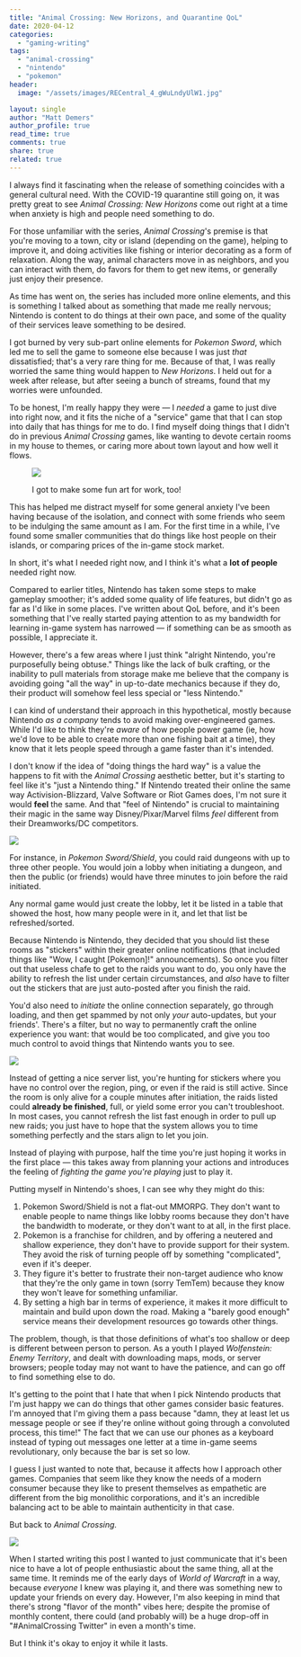 ```yaml
---
title: "Animal Crossing: New Horizons, and Quarantine QoL"
date: 2020-04-12
categories: 
  - "gaming-writing"
tags: 
  - "animal-crossing"
  - "nintendo"
  - "pokemon"
header:
  image: "/assets/images/RECentral_4_gWuLndyUlW1.jpg"

layout: single
author: "Matt Demers"
author_profile: true
read_time: true
comments: true
share: true
related: true
---
```


I always find it fascinating when the release of something coincides with a general cultural need. With the COVID-19 quarantine still going on, it was pretty great to see _Animal Crossing: New Horizons_ come out right at a time when anxiety is high and people need something to do.

<!--more-->

For those unfamiliar with the series, _Animal Crossing_'s premise is that you're moving to a town, city or island (depending on the game), helping to improve it, and doing activities like fishing or interior decorating as a form of relaxation. Along the way, animal characters move in as neighbors, and you can interact with them, do favors for them to get new items, or generally just enjoy their presence.

As time has went on, the series has included more online elements, and this is something I talked about as something that made me really nervous; Nintendo is content to do things at their own pace, and some of the quality of their services leave something to be desired.

I got burned by very sub-part online elements for _Pokemon Sword_, which led me to sell the game to someone else because I was just _that_ dissatisfied; that's a very rare thing for me. Because of that, I was really worried the same thing would happen to _New Horizons_. I held out for a week after release, but after seeing a bunch of streams, found that my worries were unfounded.

To be honest, I'm really happy they were — I _needed_ a game to just dive into right now, and it fits the niche of a "service" game that that I can stop into daily that has things for me to do. I find myself doing things that I didn't do in previous _Animal Crossing_ games, like wanting to devote certain rooms in my house to themes, or caring more about town layout and how well it flows.

<figure>

![](/assets/images/AmaRecTV_3stdTB6DnI-1024x576.png)

<figcaption>

I got to make some fun art for work, too!

</figcaption>

</figure>

This has helped me distract myself for some general anxiety I've been having because of the isolation, and connect with some friends who seem to be indulging the same amount as I am. For the first time in a while, I've found some smaller communities that do things like host people on their islands, or comparing prices of the in-game stock market.

In short, it's what I needed right now, and I think it's what a **lot of people** needed right now.

Compared to earlier titles, Nintendo has taken some steps to make gameplay smoother; it's added some quality of life features, but didn't go as far as I'd like in some places. I've written about QoL before, and it's been something that I've really started paying attention to as my bandwidth for learning in-game system has narrowed — if something can be as smooth as possible, I appreciate it.

However, there's a few areas where I just think "alright Nintendo, you're purposefully being obtuse." Things like the lack of bulk crafting, or the inability to pull materials from storage make me believe that the company is avoiding going "all the way" in up-to-date mechanics because if they do, their product will somehow feel less special or "less Nintendo."

I can kind of understand their approach in this hypothetical, mostly because Nintendo _as a company_ tends to avoid making over-engineered games. While I'd like to think they're _aware_ of how people power game (ie, how we'd love to be able to create more than one fishing bait at a time), they know that it lets people speed through a game faster than it's intended.

I don't know if the idea of "doing things the hard way" is a value the happens to fit with the _Animal Crossing_ aesthetic better, but it's starting to feel like it's "just a Nintendo thing." If Nintendo treated their online the same way Activision-Blizzard, Valve Software or Riot Games does, I'm not sure it would **feel** the same. And that "feel of Nintendo" is crucial to maintaining their magic in the same way Disney/Pixar/Marvel films _feel_ different from their Dreamworks/DC competitors.

![](/assets/images/2020040622112523-1024x576.png)

For instance, in _Pokemon Sword/Shield_, you could raid dungeons with up to three other people. You would join a lobby when initiating a dungeon, and then the public (or friends) would have three minutes to join before the raid initiated.

Any normal game would just create the lobby, let it be listed in a table that showed the host, how many people were in it, and let that list be refreshed/sorted.

Because Nintendo is Nintendo, they decided that you should list these rooms as "stickers" within their greater online notifications (that included things like "Wow, I caught \[Pokemon\]!" announcements). So once you filter out that useless chafe to get to the raids you want to do, you only have the ability to refresh the list under certain circumstances, and _also_ have to filter out the stickers that are just auto-posted after you finish the raid.

You'd also need to _initiate_ the online connection separately, go through loading, and then get spammed by not only _your_ auto-updates, but your friends'. There's a filter, but no way to permanently craft the online experience you want: that would be too complicated, and give you too much control to avoid things that Nintendo wants you to see.

![](/assets/images/2020040622111432-1024x576.png)

Instead of getting a nice server list, you're hunting for stickers where you have no control over the region, ping, or even if the raid is still active. Since the room is only alive for a couple minutes after initiation, the raids listed could **already be finished**, full, or yield some error you can't troubleshoot. In most cases, you cannot refresh the list fast enough in order to pull up new raids; you just have to hope that the system allows you to time something perfectly and the stars align to let you join.

Instead of playing with purpose, half the time you're just hoping it works in the first place — this takes away from planning your actions and introduces the feeling of _fighting the game you're playing_ just to play it.

Putting myself in Nintendo's shoes, I can see why they might do this:

1. Pokemon Sword/Shield is not a flat-out MMORPG. They don't want to enable people to name things like lobby rooms because they don't have the bandwidth to moderate, or they don't want to at all, in the first place.
2. Pokemon is a franchise for children, and by offering a neutered and shallow experience, they don't have to provide support for their system. They avoid the risk of turning people off by something "complicated", even if it's deeper.
3. They figure it's better to frustrate their non-target audience who know that they're the only game in town (sorry TemTem) because they know they won't leave for something unfamiliar.
4. By setting a high bar in terms of experience, it makes it more difficult to maintain and build upon down the road. Making a "barely good enough" service means their development resources go towards other things.

The problem, though, is that those definitions of what's too shallow or deep is different between person to person. As a youth I played _Wolfenstein: Enemy Territory_, and dealt with downloading maps, mods, or server browsers; people today may not want to have the patience, and can go off to find something else to do.

It's getting to the point that I hate that when I pick Nintendo products that I'm just happy we can do things that other games consider basic features. I'm annoyed that I'm giving them a pass because "damn, they at least let us message people or see if they're online without going through a convoluted process, this time!" The fact that we can use our phones as a keyboard instead of typing out messages one letter at a time in-game seems revolutionary, only because the bar is set so low.

I guess I just wanted to note that, because it affects how I approach other games. Companies that seem like they know the needs of a modern consumer because they like to present themselves as empathetic are different from the big monolithic corporations, and it's an incredible balancing act to be able to maintain authenticity in that case.

But back to _Animal Crossing._

![](/assets/images/2020032821414496-1024x576.png)

When I started writing this post I wanted to just communicate that it's been nice to have a lot of people enthusiastic about the same thing, all at the same time. It reminds me of the early days of _World of Warcraft_ in a way, because _everyone_ I knew was playing it, and there was something new to update your friends on every day. However, I'm also keeping in mind that there's strong "flavor of the month" vibes here; despite the promise of monthly content, there could (and probably will) be a huge drop-off in "#AnimalCrossing Twitter" in even a month's time.

But I think it's okay to enjoy it while it lasts.
